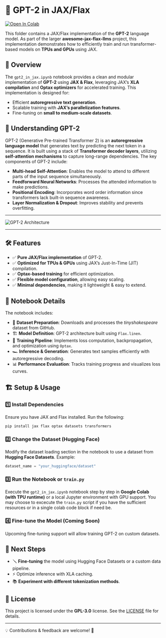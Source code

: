 # 📝 GPT-2 in JAX/Flax

[![Open In Colab](https://colab.research.google.com/assets/colab-badge.svg)](https://colab.research.google.com/github/dhyaneesh/awesome-jax-flax-llms/blob/main/models/gpt-2/gpt2_in_jax.ipynb)

This folder contains a JAX/Flax implementation of the **GPT-2** language model. As part of the larger **awesome-jax-flax-llms** project, this implementation demonstrates how to efficiently train and run transformer-based models on **TPUs and GPUs** using JAX.

## 🚀 Overview

The `gpt2_in_jax.ipynb` notebook provides a clean and modular implementation of **GPT-2** using **JAX & Flax**, leveraging JAX’s **XLA compilation** and **Optax optimizers** for accelerated training. This implementation is designed for:

- Efficient **autoregressive text generation**.
- Scalable training with **JAX’s parallelization features**.
- Fine-tuning on **small to medium-scale datasets**.

## 🤖 Understanding GPT-2

GPT-2 (Generative Pre-trained Transformer 2) is an **autoregressive language model** that generates text by predicting the next token in a sequence. It is built using a stack of **Transformer decoder layers**, utilizing **self-attention mechanisms** to capture long-range dependencies. The key components of GPT-2 include:

- **Multi-head Self-Attention**: Enables the model to attend to different parts of the input sequence simultaneously.
- **Feedforward Neural Networks**: Processes the attended information to make predictions.
- **Positional Encoding**: Incorporates word order information since transformers lack built-in sequence awareness.
- **Layer Normalization & Dropout**: Improves stability and prevents overfitting.

---

![GPT-2 Architecture](https://miro.medium.com/v2/resize:fit:1100/format:webp/1*YZTqlV51QyhX6VL9AV31eQ.png)

---

## 🛠 Features

- ✅ **Pure JAX/Flax implementation** of GPT-2.
- ✅ **Optimized for TPUs & GPUs** using JAX’s Just-In-Time (JIT) compilation.
- ✅ **Optax-based training** for efficient optimization.
- ✅ **Flexible model configuration**, allowing easy scaling.
- ✅ **Minimal dependencies**, making it lightweight & easy to extend.

## 📌 Notebook Details

The notebook includes:

- 📖 **Dataset Preparation**: Downloads and processes the *tinyshakespeare* dataset from GitHub.
- 🏗 **Model Definition**: GPT-2 architecture built using `Flax.linen`.
- 🎯 **Training Pipeline**: Implements loss computation, backpropagation, and optimization using `Optax`.
- 🏎 **Inference & Generation**: Generates text samples efficiently with autoregressive decoding.
- 📊 **Performance Evaluation**: Tracks training progress and visualizes loss curves.

## 🏗 Setup & Usage

### **1️⃣ Install Dependencies**

Ensure you have JAX and Flax installed. Run the following:

```bash
pip install jax flax optax datasets transformers
```

### **2️⃣ Change the Dataset (Hugging Face)**

Modify the dataset loading section in the notebook to use a dataset from **Hugging Face Datasets**. Example:

```python
dataset_name = "your_huggingface/dataset"
```

### **3️⃣ Run the Notebook or `train.py`**

Execute the `gpt2_in_jax.ipynb` notebook step by step in **Google Colab (with TPU runtime)** or a local Jupyter environment with GPU support.
You may choose to excecute the `train.py` script if you have the sufficient resources or in a single colab code block if need be.

### **4️⃣ Fine-tune the Model (Coming Soon)**

Upcoming fine-tuning support will allow training GPT-2 on custom datasets.

## 📖 Next Steps

- 🪛 **Fine-tuning** the model using Hugging Face Datasets or a custom data pipeline.
- ⚡ Optimize inference with XLA caching.
- 📚 **Experiment with different tokenization methods**.

## 📜 License

This project is licensed under the **GPL-3.0** license. See the [LICENSE](../LICENSE) file for details.

---

💡 Contributions & feedback are welcome! 🚀
